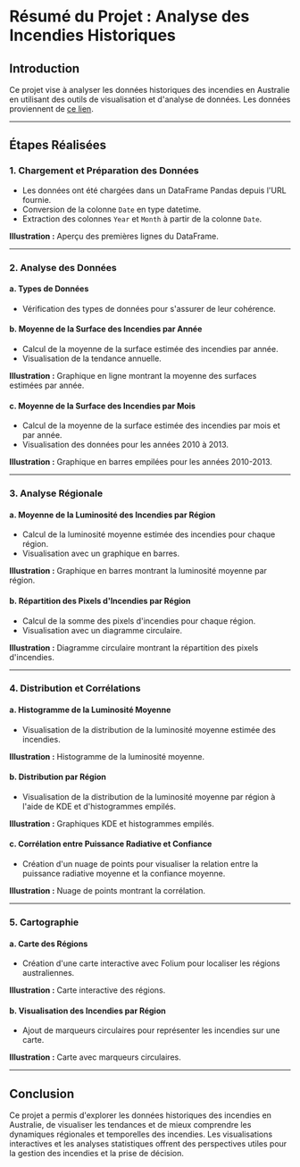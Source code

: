 # Résumé du Projet : Analyse des Incendies Historiques

## Introduction
Ce projet vise à analyser les données historiques des incendies en Australie en utilisant des outils de visualisation et d'analyse de données. Les données proviennent de [ce lien](https://cf-courses-data.s3.us.cloud-object-storage.appdomain.cloud/IBMDeveloperSkillsNetwork-DV0101EN-SkillsNetwork/Data%20Files/Historical_Wildfires.csv).

---

## Étapes Réalisées

### 1. Chargement et Préparation des Données
- Les données ont été chargées dans un DataFrame Pandas depuis l'URL fournie.
- Conversion de la colonne `Date` en type datetime.
- Extraction des colonnes `Year` et `Month` à partir de la colonne `Date`.

**Illustration :** Aperçu des premières lignes du DataFrame.

---

### 2. Analyse des Données
#### a. Types de Données
- Vérification des types de données pour s'assurer de leur cohérence.

#### b. Moyenne de la Surface des Incendies par Année
- Calcul de la moyenne de la surface estimée des incendies par année.
- Visualisation de la tendance annuelle.

**Illustration :** Graphique en ligne montrant la moyenne des surfaces estimées par année.

#### c. Moyenne de la Surface des Incendies par Mois
- Calcul de la moyenne de la surface estimée des incendies par mois et par année.
- Visualisation des données pour les années 2010 à 2013.

**Illustration :** Graphique en barres empilées pour les années 2010-2013.

---

### 3. Analyse Régionale
#### a. Moyenne de la Luminosité des Incendies par Région
- Calcul de la luminosité moyenne estimée des incendies pour chaque région.
- Visualisation avec un graphique en barres.

**Illustration :** Graphique en barres montrant la luminosité moyenne par région.

#### b. Répartition des Pixels d'Incendies par Région
- Calcul de la somme des pixels d'incendies pour chaque région.
- Visualisation avec un diagramme circulaire.

**Illustration :** Diagramme circulaire montrant la répartition des pixels d'incendies.

---

### 4. Distribution et Corrélations
#### a. Histogramme de la Luminosité Moyenne
- Visualisation de la distribution de la luminosité moyenne estimée des incendies.

**Illustration :** Histogramme de la luminosité moyenne.

#### b. Distribution par Région
- Visualisation de la distribution de la luminosité moyenne par région à l'aide de KDE et d'histogrammes empilés.

**Illustration :** Graphiques KDE et histogrammes empilés.

#### c. Corrélation entre Puissance Radiative et Confiance
- Création d'un nuage de points pour visualiser la relation entre la puissance radiative moyenne et la confiance moyenne.

**Illustration :** Nuage de points montrant la corrélation.

---

### 5. Cartographie
#### a. Carte des Régions
- Création d'une carte interactive avec Folium pour localiser les régions australiennes.

**Illustration :** Carte interactive des régions.

#### b. Visualisation des Incendies par Région
- Ajout de marqueurs circulaires pour représenter les incendies sur une carte.

**Illustration :** Carte avec marqueurs circulaires.

---

## Conclusion
Ce projet a permis d'explorer les données historiques des incendies en Australie, de visualiser les tendances et de mieux comprendre les dynamiques régionales et temporelles des incendies. Les visualisations interactives et les analyses statistiques offrent des perspectives utiles pour la gestion des incendies et la prise de décision.